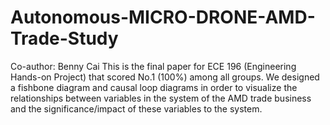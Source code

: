 # Autonomous-MICRO-DRONE-AMD-Trade-Study
Co-author: Benny Cai
This is the final paper for ECE 196 (Engineering Hands-on Project) that scored No.1 (100%) among all groups.
We designed a fishbone diagram and causal loop diagrams in order to visualize the relationships between variables in the system of the AMD trade business and the significance/impact of these variables to the system.
